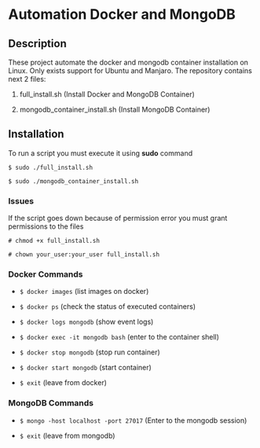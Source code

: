 # Automation Docker and MongoDB



## Description

These project automate the docker and mongodb container installation on Linux. Only exists support for Ubuntu and Manjaro. The repository contains next 2 files:

1. full_install.sh (Install Docker and MongoDB Container)

2. mongodb_container_install.sh (Install MongoDB Container)

   

## Installation

To run a script you must execute it using **sudo** command

`$ sudo ./full_install.sh`

`$ sudo ./mongodb_container_install.sh`



### Issues

If the script goes down because of permission error you must grant permissions to the files

`# chmod +x full_install.sh`

`# chown your_user:your_user full_install.sh`

### Docker Commands

- `$ docker images` (list images on docker)

- `$ docker ps` (check the status of executed containers)

- `$ docker logs mongodb` (show event logs)

- `$ docker exec -it mongodb bash` (enter to the container shell)

- `$ docker stop mongodb` (stop run container)

- `$ docker start mongodb` (start container)

- `$ exit` (leave from docker)

### MongoDB Commands

- `$ mongo -host localhost -port 27017` (Enter to the mongodb session)

- `$ exit` (leave from mongodb)